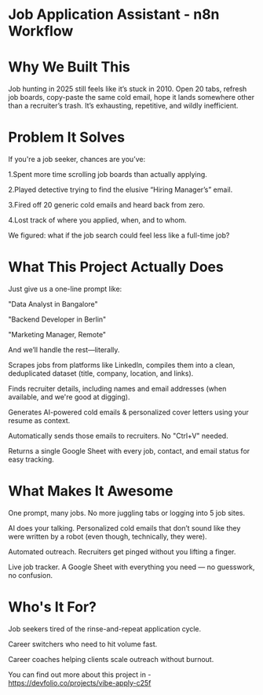 # Job Application Assistant - n8n Workflow
# Why We Built This
Job hunting in 2025 still feels like it’s stuck in 2010. Open 20 tabs, refresh job boards, copy-paste the same cold email, hope it lands somewhere other than a recruiter’s trash. It’s exhausting, repetitive, and wildly inefficient.

# Problem It Solves
If you're a job seeker, chances are you’ve:

1.Spent more time scrolling job boards than actually applying.

2.Played detective trying to find the elusive “Hiring Manager’s” email.

3.Fired off 20 generic cold emails and heard back from zero.

4.Lost track of where you applied, when, and to whom.

We figured: what if the job search could feel less like a full-time job?

# What This Project Actually Does
Just give us a one-line prompt like:

"Data Analyst in Bangalore"

"Backend Developer in Berlin"

"Marketing Manager, Remote"

And we’ll handle the rest—literally.

Scrapes jobs from platforms like LinkedIn, compiles them into a clean, deduplicated dataset (title, company, location, and
links).

Finds recruiter details, including names and email addresses (when available, and we're good at digging).

Generates AI-powered cold emails & personalized cover letters using your resume as context.

Automatically sends those emails to recruiters. No "Ctrl+V" needed.

Returns a single Google Sheet with every job, contact, and email status for easy tracking.

# What Makes It Awesome

One prompt, many jobs. No more juggling tabs or logging into 5 job sites.

AI does your talking. Personalized cold emails that don’t sound like they were written by a robot (even though, technically, they were).

Automated outreach. Recruiters get pinged without you lifting a finger.

Live job tracker. A Google Sheet with everything you need — no guesswork, no confusion.

# Who's It For?

Job seekers tired of the rinse-and-repeat application cycle.

Career switchers who need to hit volume fast.

Career coaches helping clients scale outreach without burnout.

You can find out more about this project in - https://devfolio.co/projects/vibe-apply-c25f








